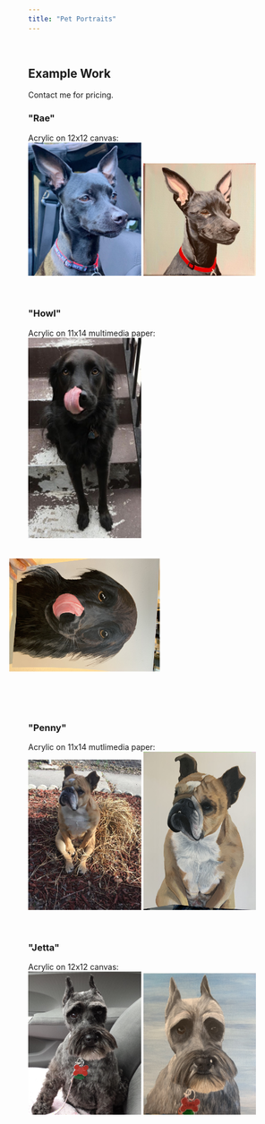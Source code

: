 ```yaml
---
title: "Pet Portraits"
---
```

<link rel="stylesheet" href="styles.css" type="text/css">
<link rel="stylesheet" href="academicons-1.8.6/css/academicons.min.css"/>

<br>

## Example Work
Contact me for pricing.

### "Rae"
Acrylic on 12x12 canvas:
<br>
<img src="images/paintings/Rae_real.jpg" style="width:40%">
<img src="images/paintings/Rae_1.jpg" style="width:40%">

<br>

### "Howl"
Acrylic on 11x14 multimedia paper:
<br>
<img src="images/paintings/Howl_real.jpg" style="width:40%">
<br>
<img src="images/paintings/Howl_1.jpg" style="transform:rotate(90deg); width:40%">

<br>

### "Penny"
Acrylic on 11x14 mutlimedia paper: 
<br>
<img src="images/paintings/Penny_real.png" style="width:40%">
<img src="images/paintings/Penny_1.jpg" style="width:40%">

<br>

### "Jetta"
Acrylic on 12x12 canvas:
<br>
<img src="images/paintings/Jetta_real.jpg" style="width:40%">
<img src="images/paintings/Jetta.jpg" style="width:40%">

<br>
